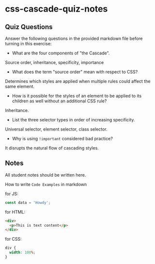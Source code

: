 # css-cascade-quiz-notes

## Quiz Questions

Answer the following questions in the provided markdown file before turning in this exercise:

- What are the four components of "the Cascade".

Source order, inheritance, specificity, importance

- What does the term "source order" mean with respect to CSS?

Determines which styles are applied when multiple rules could affect the same element.

- How is it possible for the styles of an element to be applied to its children as well without an additional CSS rule?

Inheritance.

- List the three selector types in order of increasing specificity.

Universal selector, element selector, class selector.

- Why is using `!important` considered bad practice?

It disrupts the natural flow of cascading styles.

## Notes

All student notes should be written here.

How to write `Code Examples` in markdown

for JS:

```javascript
const data = 'Howdy';
```

for HTML:

```html
<div>
  <p>This is text content</p>
</div>
```

for CSS:

```css
div {
  width: 100%;
}
```
